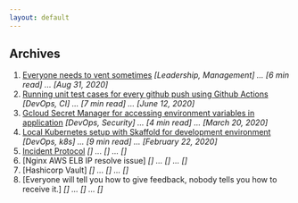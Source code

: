 ```yaml
---
layout: default
---
```


## Archives

1. [Everyone needs to vent sometimes](./everyone_needs_to_vent.html) _[Leadership, Management] ... [6 min read] ... [Aug 31, 2020]_
2. [Running unit test cases for every github push using Github Actions](./github_actions.html) _[DevOps, CI] ... [7 min read] ... [June 12, 2020]_
3. [Gcloud Secret Manager for accessing environment variables in application](./gcloud_secrets.html) _[DevOps, Security] ... [4 min read] ... [March 20, 2020]_
4. [Local Kubernetes setup with Skaffold for development environment](./skaffold.html) _[DevOps, k8s] ... [9 min read] ... [February 22, 2020]_
5. [Incident Protocol](./incident_protocol.html) _[] ... [] ... []_
6. [Nginx AWS ELB IP resolve issue] _[] ... [] ... []_
7. [Hashicorp Vault] _[] ... [] ... []_
8. [Everyone will tell you how to give feedback, nobody tells you how to receive it.] _[] ... [] ... []_